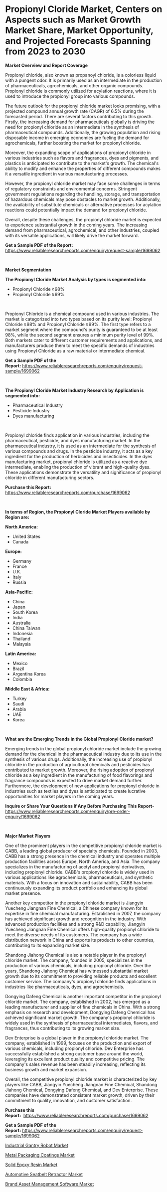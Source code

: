<p><h1>Propionyl Cloride Market, Centers on Aspects such as Market Growth Market Share, Market Opportunity, and Projected Forecasts Spanning from 2023 to 2030</h1></p><p><strong>Market Overview and Report Coverage</strong></p>
<p><p>Propionyl chloride, also known as propanoyl chloride, is a colorless liquid with a pungent odor. It is primarily used as an intermediate in the production of pharmaceuticals, agrochemicals, and other organic compounds. Propionyl chloride is commonly utilized for acylation reactions, where it is used to introduce the propionyl group into various compounds.</p><p>The future outlook for the propionyl chloride market looks promising, with a projected compound annual growth rate (CAGR) of 6.5% during the forecasted period. There are several factors contributing to this growth. Firstly, the increasing demand for pharmaceuticals globally is driving the need for propionyl chloride as an intermediate in the synthesis of pharmaceutical compounds. Additionally, the growing population and rising disposable income in emerging economies are fueling the demand for agrochemicals, further boosting the market for propionyl chloride.</p><p>Moreover, the expanding scope of applications of propionyl chloride in various industries such as flavors and fragrances, dyes and pigments, and plastics is anticipated to contribute to the market's growth. The chemical's ability to modify and enhance the properties of different compounds makes it a versatile ingredient in various manufacturing processes.</p><p>However, the propionyl chloride market may face some challenges in terms of regulatory constraints and environmental concerns. Stringent government regulations regarding the handling, storage, and transportation of hazardous chemicals may pose obstacles to market growth. Additionally, the availability of substitute chemicals or alternative processes for acylation reactions could potentially impact the demand for propionyl chloride.</p><p>Overall, despite these challenges, the propionyl chloride market is expected to experience substantial growth in the coming years. The increasing demand from pharmaceutical, agrochemical, and other industries, coupled with its versatile applications, will likely drive the market forward.</p></p>
<p><strong>Get a Sample PDF of the Report:</strong> <a href="https://www.reliableresearchreports.com/enquiry/request-sample/1699062">https://www.reliableresearchreports.com/enquiry/request-sample/1699062</a></p>
<p>&nbsp;</p>
<p><strong>Market Segmentation</strong></p>
<p><strong>The Propionyl Cloride Market Analysis by types is segmented into:</strong></p>
<p><ul><li>Propionyl Chloride ≥98%</li><li>Propionyl Chloride ≥99%</li></ul></p>
<p>&nbsp;</p>
<p><p>Propionyl Chloride is a chemical compound used in various industries. The market is categorized into two types based on its purity level: Propionyl Chloride ≥98% and Propionyl Chloride ≥99%. The first type refers to a market segment where the compound's purity is guaranteed to be at least 98%, while the second segment ensures a minimum purity level of 99%. Both markets cater to different customer requirements and applications, and manufacturers produce them to meet the specific demands of industries using Propionyl Chloride as a raw material or intermediate chemical.</p></p>
<p><strong>Get a Sample PDF of the Report:</strong>&nbsp;<a href="https://www.reliableresearchreports.com/enquiry/request-sample/1699062">https://www.reliableresearchreports.com/enquiry/request-sample/1699062</a></p>
<p>&nbsp;</p>
<p><strong>The Propionyl Cloride Market Industry Research by Application is segmented into:</strong></p>
<p><ul><li>Pharmaceutical Industry</li><li>Pesticide Industry</li><li>Dyes manufacturing</li></ul></p>
<p>&nbsp;</p>
<p><p>Propionyl chloride finds application in various industries, including the pharmaceutical, pesticide, and dyes manufacturing market. In the pharmaceutical industry, it is used as an intermediate for the synthesis of various compounds and drugs. In the pesticide industry, it acts as a key ingredient for the production of herbicides and insecticides. In the dyes manufacturing market, propionyl chloride is utilized as a reactive dye intermediate, enabling the production of vibrant and high-quality dyes. These applications demonstrate the versatility and significance of propionyl chloride in different manufacturing sectors.</p></p>
<p><strong>Purchase this Report:</strong>&nbsp; <a href="https://www.reliableresearchreports.com/purchase/1699062">https://www.reliableresearchreports.com/purchase/1699062</a></p>
<p>&nbsp;</p>
<p><strong>In terms of Region, the Propionyl Cloride Market Players available by Region are:</strong></p>
<p>
    <p> <strong> North America: </strong>
        <ul>
            <li>United States</li>
            <li>Canada</li>
        </ul>
        </p> 
    <p> <strong> Europe: </strong>
        <ul>
            <li>Germany</li>
            <li>France</li>
            <li>U.K.</li>
            <li>Italy</li>
            <li>Russia</li>
        </ul>
        </p> 
    <p> <strong> Asia-Pacific: </strong>
        <ul>
            <li>China</li>
            <li>Japan</li>
            <li>South Korea</li>
            <li>India</li>
            <li>Australia</li>
            <li>China Taiwan</li>
            <li>Indonesia</li>
            <li>Thailand</li>
            <li>Malaysia</li>
        </ul>
        </p> 
    <p> <strong> Latin America: </strong>
        <ul>
            <li>Mexico</li>
            <li>Brazil</li>
            <li>Argentina Korea</li>
            <li>Colombia</li>
        </ul>
        </p> 
    <p> <strong> Middle East & Africa: </strong>
        <ul>
            <li>Turkey</li>
            <li>Saudi</li>
            <li>Arabia</li>
            <li>UAE</li>
            <li>Korea</li>
        </ul>
    </p>
    </p>
<p>&nbsp;</p>
<p><strong>What are the Emerging Trends in the Global Propionyl Cloride market?</strong></p>
<p><p>Emerging trends in the global propionyl chloride market include the growing demand for the chemical in the pharmaceutical industry due to its use in the synthesis of various drugs. Additionally, the increasing use of propionyl chloride in the production of agricultural chemicals and pesticides has contributed to market growth. Moreover, the rising adoption of propionyl chloride as a key ingredient in the manufacturing of food flavorings and fragrance compounds is expected to drive market demand further. Furthermore, the development of new applications for propionyl chloride in industries such as textiles and dyes is anticipated to create lucrative opportunities for market players in the coming years.</p></p>
<p><strong>Inquire or Share Your Questions If Any Before Purchasing This Report</strong>- <a href="https://www.reliableresearchreports.com/enquiry/pre-order-enquiry/1699062">https://www.reliableresearchreports.com/enquiry/pre-order-enquiry/1699062</a></p>
<p>&nbsp;</p>
<p><strong>Major Market Players</strong></p>
<p><p>One of the prominent players in the competitive propionyl chloride market is CABB, a leading global producer of specialty chemicals. Founded in 2003, CABB has a strong presence in the chemical industry and operates multiple production facilities across Europe, North America, and Asia. The company specializes in the manufacturing of acetyl and propionyl derivatives, including propionyl chloride. CABB's propionyl chloride is widely used in various applications like agrochemicals, pharmaceuticals, and synthetic materials. With a focus on innovation and sustainability, CABB has been continuously expanding its product portfolio and enhancing its global market presence.</p><p>Another key competitor in the propionyl chloride market is Jiangyin Yuecheng Jiangnan Fine Chemical, a Chinese company known for its expertise in fine chemical manufacturing. Established in 2007, the company has achieved significant growth and recognition in the industry. With advanced production facilities and a strong R&D capability, Jiangyin Yuecheng Jiangnan Fine Chemical offers high-quality propionyl chloride to meet the diverse needs of its customers. The company has a wide distribution network in China and exports its products to other countries, contributing to its expanding market size.</p><p>Shandong Jiahong Chemical is also a notable player in the propionyl chloride market. The company, founded in 2005, specializes in the production of various chemicals, including propionyl chloride. Over the years, Shandong Jiahong Chemical has witnessed substantial market growth due to its commitment to providing reliable products and excellent customer service. The company's propionyl chloride finds applications in industries like pharmaceuticals, dyes, and agrochemicals.</p><p>Dongying Dafeng Chemical is another important competitor in the propionyl chloride market. The company, established in 2002, has emerged as a leading manufacturer and supplier of fine chemicals in China. With a strong emphasis on research and development, Dongying Dafeng Chemical has achieved significant market growth. The company's propionyl chloride is widely used in the synthesis of pharmaceutical intermediates, flavors, and fragrances, thus contributing to its growing market size.</p><p>Dev Enterprise is a global player in the propionyl chloride market. The company, established in 1999, focuses on the production and export of various chemicals, including propionyl chloride. Dev Enterprise has successfully established a strong customer base around the world, leveraging its excellent product quality and competitive pricing. The company's sales revenue has been steadily increasing, reflecting its business growth and market expansion.</p><p>Overall, the competitive propionyl chloride market is characterized by key players like CABB, Jiangyin Yuecheng Jiangnan Fine Chemical, Shandong Jiahong Chemical, Dongying Dafeng Chemical, and Dev Enterprise. These companies have demonstrated consistent market growth, driven by their commitment to quality, innovation, and customer satisfaction.</p></p>
<p><strong>Purchase this Report:</strong>&nbsp;&nbsp;<a href="https://www.reliableresearchreports.com/purchase/1699062">https://www.reliableresearchreports.com/purchase/1699062</a></p>
<p></p>
<p><strong>Get a Sample PDF of the Report:</strong>&nbsp;<a href="https://www.reliableresearchreports.com/enquiry/request-sample/1699062">https://www.reliableresearchreports.com/enquiry/request-sample/1699062</a></p>
<p><p><a href="https://medium.com/@adeafrashri2022/industrial-gantry-robot-market-the-key-to-successful-business-strategy-forecast-till-2030-3c4fa75d3f7b">Industrial Gantry Robot Market</a></p><p><a href="https://www.linkedin.com/pulse/metal-packaging-coatings-market-size-share-amp-trends-07ndf/">Metal Packaging Coatings Market</a></p><p><a href="https://www.linkedin.com/pulse/solid-epoxy-resin-market-share-amp-new-trends-analysis-lgkqf/">Solid Epoxy Resin Market</a></p><p><a href="https://medium.com/@yjwzfixtb68151/automotive-seatbelt-retractor-market-the-key-to-successful-business-strategy-forecast-till-2030-d925e7ee651a">Automotive Seatbelt Retractor Market</a></p><p><a href="https://github.com/santosh758595/Market-Research-Report-List-1/blob/main/brand-asset-management-software-market.md">Brand Asset Management Software Market</a></p></p>